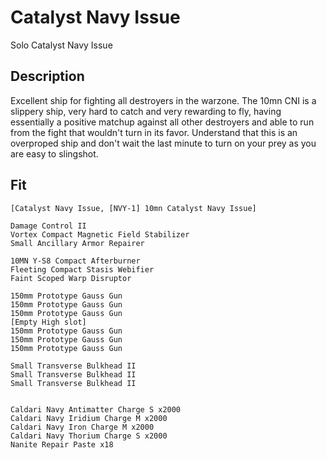 # Catalyst Navy Issue

Solo Catalyst Navy Issue

## Description

Excellent ship for fighting all destroyers in the warzone. The 10mn CNI is a slippery ship, very hard to catch
and very rewarding to fly, having essentially a positive matchup against all other destroyers and able to run
from the fight that wouldn't turn in its favor. Understand that this is an overproped ship and don't wait
the last minute to turn on your prey as you are easy to slingshot.


## Fit

```
[Catalyst Navy Issue, [NVY-1] 10mn Catalyst Navy Issue]

Damage Control II
Vortex Compact Magnetic Field Stabilizer
Small Ancillary Armor Repairer

10MN Y-S8 Compact Afterburner
Fleeting Compact Stasis Webifier
Faint Scoped Warp Disruptor

150mm Prototype Gauss Gun
150mm Prototype Gauss Gun
150mm Prototype Gauss Gun
[Empty High slot]
150mm Prototype Gauss Gun
150mm Prototype Gauss Gun
150mm Prototype Gauss Gun

Small Transverse Bulkhead II
Small Transverse Bulkhead II
Small Transverse Bulkhead II


Caldari Navy Antimatter Charge S x2000
Caldari Navy Iridium Charge M x2000
Caldari Navy Iron Charge M x2000
Caldari Navy Thorium Charge S x2000
Nanite Repair Paste x18
```